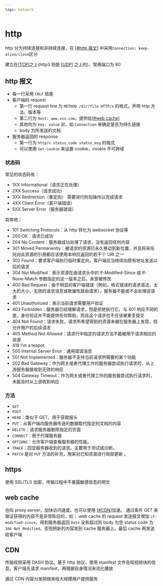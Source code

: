 ```yaml
---
tags: network
---
```


# http

http 分为持续连接和非持续连接，在 [[#http 报文]] 中采用`Connection: keep-alive/close`区分

建立在[[TCP]]之上(http3 则是 [[UDP]] 之上的)，常用端口为 80

## http 报文

- 每一行采用 `CRLF` 结尾
- 客户端的 request
  - 第一行 request line 为 `METHOD /dir/file HTTP/x` 的格式，声明 http 方法、版本等
  - 第二行为 `Host: www.xxx.com`，提供给[[#web cache]]
  - 其他均为 `key: value` 对，如 `Connection` 来确定是否为持久链接
  - body 为所发送的文档
- 服务器返回的 response
  - 第一行为 `http/x status_code status_msg` 的格式
  - 可以使用 `Set-cookie` 来设置 cookie，cookie 不可跨域

### 状态码

常见的状态码有：

- 1XX Informational（请求正在处理）
- 2XX Success（请求成功）
- 3XX Redirection（重定向） 需要进行附加操作以完成请求
- 4XX Client Error（客户端错误）
- 5XX Server Error（服务器错误）

具体地：

- 101 Switching Protocols：从 http 转化为 websocket 协议等
- 200 OK：请求已成功
- 204 No Content：服务器成功处理了请求，没有返回任何内容
- 301 Moved Permanently：被请求的资源已永久移动到新位置，并且将来任何对此资源的引用都应该使用本响应返回的若干个 URI 之一
- 302 Found：要求客户端执行临时重定向，客户端应当继续向原有地址发送以后的请求
- 304 Not Modified：表示资源在由请求头中的 If-Modified-Since 或 If-None-Match 参数指定的这一版本之后，未曾被修改
- 400 Bad Request：由于明显的客户端错误（例如，格式错误的请求语法，太大的大小，无效的请求消息或欺骗性路由请求），服务器不能或不会处理该请求
- 401 Unauthorized：表示当前请求需要用户验证
- 403 Forbidden：服务器已经理解请求，但是拒绝执行它。与 401 响应不同的是，身份验证并不能提供任何帮助，而且这个请求也不应该被重复提交
- 404 Not Found：请求失败，请求所希望得到的资源未被在服务器上发现，但允许用户的后续请求
- 405 Method Not Allowed：请求行中指定的请求方法不能被用于请求相应的资源
- 418 I'm a teapot
- 500 Internal Server Error：通用错误消息
- 501 Not Implemented：服务器不支持当前请求所需要的某个功能
- 502 Bad Gateway：作为网关或者代理工作的服务器尝试执行请求时，从上游服务器接收到无效的响应
- 504 Gateway Timeout：作为网关或者代理工作的服务器尝试执行请求时，未能及时从上游收到响应

### 方法

- `GET`
- `POST`
- `HEAD`：类似于 GET，用于获取报头
- `PUT`：从客户端向服务器传送的数据取代指定的文档的内容
- `DELETE`：请求服务器删除指定的页面
- `CONNECT`：用于代理服务器
- `OPTIONS`：允许客户端查看服务器的性能。
- `TRACE`：回显服务器收到的请求，主要用于测试或诊断。
- `PATCH` 是对 `PUT` 方法的补充，用来对已知资源进行局部更新 。

## https

使用 SSL/TLS 加密，传输过程中不暴露敏感信息的明文

## web cache

也叫 proxy server，加快访问速度。也可以使用 [[#CDN]]加速。
通过条件 GET 来保证获得的内容不是非常陈旧的，如：
web cache 的 request 发送报文增加 `if-modified-since`，得到服务器返回 `Date` 没有超过则 body 为空 status code 为 `304 Not Modified`，否则把新的内容发到 cache 服务器上，最后 cache 再发送给客户端

## CDN

传输视频采用 DASH 协议。基于 http 协议，使用 manifest 文件告知视频块的信息。客户端先请求 manifest，再根据自身情况来流化播放

通过 CDN 内容分发网络来给大规模用户提供服务

[//begin]: # "Autogenerated link references for markdown compatibility"
[#http 报文]: http.md "http"
[TCP]: ../transport/TCP.md "TCP"
[UDP]: ../transport/UDP.md "UDP"
[#web cache]: http.md "http"
[#CDN]: http.md "http"
[//end]: # "Autogenerated link references"
